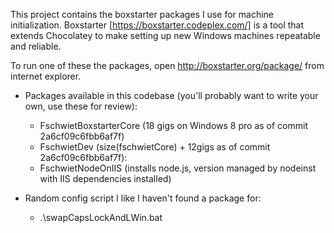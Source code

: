 
This project contains the boxstarter packages I use for machine initialization.  Boxstarter [https://boxstarter.codeplex.com/] is a tool that extends Chocolatey to make setting up new Windows machines repeatable and reliable.

To run one of these the packages, open http://boxstarter.org/package/<packageName> from internet explorer.

* Packages available in this codebase (you'll probably want to write your own, use these for review):
    * FschwietBoxstarterCore (18 gigs on Windows 8 pro as of commit 2a6cf09c6fbb6af7f)
    * FschwietDev  (size(fschwietCore) + 12gigs as of commit 2a6cf09c6fbb6af7f):
    * FschwietNodeOnIIS (installs node.js, version managed by nodeinst with IIS dependencies installed)
    
* Random config script I like I haven't found a package for:
    * .\swapCapsLockAndLWin.bat


